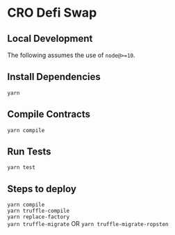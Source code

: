 # CRO Defi Swap

## Local Development

The following assumes the use of `node@>=10`.

## Install Dependencies

`yarn`

## Compile Contracts

`yarn compile`

## Run Tests

`yarn test`

## Steps to deploy
`yarn compile`  
`yarn truffle-compile`  
`yarn replace-factory`  
`yarn truffle-migrate` OR `yarn truffle-migrate-ropsten`
